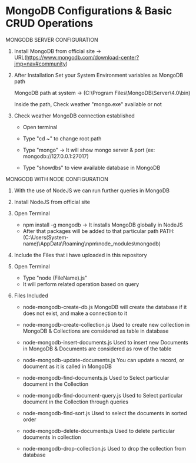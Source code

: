 # MongoDB Configurations & Basic CRUD Operations 



MONGODB SERVER CONFIGURATION

1. Install MongoDB from official site 
-> URL(https://www.mongodb.com/download-center?jmp=nav#community)



2. After Installation Set your System Environment variables as MongoDB path
   
   MongoDB path at system -> (C:\Program Files\MongoDB\Server\4.0\bin)
   

   Inside the path, Check weather "mongo.exe" available or not
   
3. Check weather MongoDB connection established
   
   * Open terminal
   
   * Type "cd ~" to change root path
   
   * Type "mongo" -> It will show mongo server & port (ex: mongodb://127.0.0.1:27017)
   * Type "showdbs" to view available database in MongoDB

MONGODB WITH NODE CONFIGURATION

1. With the use of NodeJS we can run further queries in MongoDB

2. Install NodeJS from official site

3. Open Terminal
   * npm install -g mongodb -> It installs MongoDB globally in NodeJS
   * After that packages will be added to that particular path
     PATH: (C:\Users\(System-name)\AppData\Roaming\npm\node_modules\mongodb)
   
4. Include the Files that i have uploaded in this repository 

5. Open Terminal
   * Type "node (FileName).js"
   * It will perform related operation based on query 

6. Files Included
   * node-mongodb-create-db.js 
     MongoDB will create the database if it does not exist, and make a connection to it

   * node-mongodb-create-collection.js 
     Used to create new collection in MongoDB & Collections are considered as table in database

   * node-mongodb-insert-documents.js 
     Used to insert new Documents in MongoDB & Documents are considered as row of the table

   * node-mongodb-update-documents.js 
     You can update a record, or document as it is called in MongoDB

   * node-mongodb-find-documents.js
     Used to Select particular document in the Collection

   * node-mongodb-find-document-query.js
     Used to Select particular document in the Collection through queries

   * node-mongodb-find-sort.js
     Used to select the documents in sorted order

   * node-mongodb-delete-documents.js
     Used to delete particular documents in collection

   * node-mongodb-drop-collection.js
     Used to drop the collection from database
